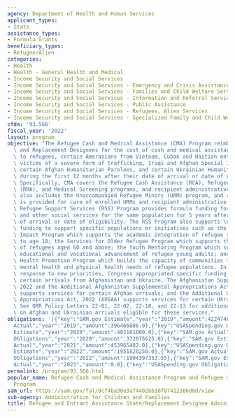 ```yaml
---
agency: Department of Health and Human Services
applicant_types:
- State
assistance_types:
- Formula Grants
beneficiary_types:
- Refugee/Alien
categories:
- Health
- Health - General Health and Medical
- Income Security and Social Services
- Income Security and Social Services - Emergency and Crisis Assistance
- Income Security and Social Services - Families and Child Welfare Services
- Income Security and Social Services - Information and Referral Services
- Income Security and Social Services - Public Assistance
- Income Security and Social Services - Refugees, Alien Services
- Income Security and Social Services - Specialized Family and Child Welfare Services
cfda: '93.566'
fiscal_year: '2022'
layout: program
objective: "The Refugee Cash and Medical Assistance (CMA) Program reimburses States\
  \ and Replacement Designees for the cost of cash and medical assistance provided\
  \ to refugees, certain Amerasians from Vietnam, Cuban and Haitian entrants, asylees,\
  \ victims of a severe form of trafficking, Iraqi and Afghan Special Immigrants,\
  \ certain Afghan Humanitarian Parolees, and certain Ukrainian Humanitarian Parolees\
  \ during the first 12 months after their date of arrival or date of eligibility.\
  \ Specifically, CMA covers the Refugee Cash Assistance (RCA), Refugee Medical Assistance\
  \ (RMA), and Medical Screening programs, and recipient administrative costs. CMA\
  \ also includes the Unaccompanied Refugee Minors (URM) program, and reimbursement\
  \ is provided for care of enrolled URMs and recipient administrative costs. The\
  \ Refugee Support Services (RSS) Program provides formula funding for employment\
  \ and other social services for the same population for 5 years after their date\
  \ of arrival or date of eligibility. The RSS Program also supports \u201Cset-aside\u201D\
  \ funding to support specific populations or initiatives such as the Refugee School\
  \ Impact Program which supports the academic integration of refugee youth from birth\
  \ to age 18; the Services for Older Refugee Program which supports the integration\
  \ of refugees aged 60 and above; the Youth Mentoring Program which supports the\
  \ educational and vocational advancement of refugee young adults; and the Refugee\
  \ Health Promotion Program which builds the capacity of communities to address the\
  \ mental health and physical health needs of refugee populations. In FY 2022, in\
  \ response to new priorities, Congress appropriated specific funding to support\
  \ certain arrivals from Afghanistan and Ukraine. The Afghanistan Supplemental Appropriation,\
  \ 2022 and the Additional Afghanistan Supplemental Appropriations Act, 2022 (ASA)\
  \ supports services for certain Afghan arrivals; and the Additional Ukraine Supplemental\
  \ Appropriations Act, 2022 (AUSAA) supports services for certain Ukrainian arrivals.\
  \ See ORR Policy Letters 22-01, 22-02, 22-10, and 22-13 for additional information\
  \ on Afghan and Ukrainian arrivals eligible for these services."
obligations: '[{"key":"SAM.gov Estimate","year":"2019","amount":422474692.0},{"key":"SAM.gov
  Actual","year":"2019","amount":396466886.0},{"key":"USASpending.gov Obligations","year":"2019","amount":335451346.0},{"key":"SAM.gov
  Estimate","year":"2020","amount":402101000.0},{"key":"SAM.gov Actual","year":"2020","amount":407478909.0},{"key":"USASpending.gov
  Obligations","year":"2020","amount":372075625.0},{"key":"SAM.gov Estimate","year":"2021","amount":486790000.0},{"key":"SAM.gov
  Actual","year":"2021","amount":453965482.0},{"key":"USASpending.gov Obligations","year":"2021","amount":484158217.1},{"key":"SAM.gov
  Estimate","year":"2022","amount":1951820250.0},{"key":"SAM.gov Actual","year":"2022","amount":1959866955.0},{"key":"USASpending.gov
  Obligations","year":"2022","amount":1994397353.55},{"key":"SAM.gov Estimate","year":"2023","amount":4297559218.0},{"key":"SAM.gov
  Actual","year":"2023","amount":0.0},{"key":"USASpending.gov Obligations","year":"2023","amount":3603615965.64}]'
permalink: /program/93.566.html
popular_name: Refugee Cash and Medical Assistance Program and Refugee Support Services
  Program
sam_url: https://sam.gov/fal/0cf4ba30e3af4402bb10f07412386d8d/view
sub-agency: Administration for Children and Families
title: Refugee and Entrant Assistance State/Replacement Designee Administered Programs
---
```

